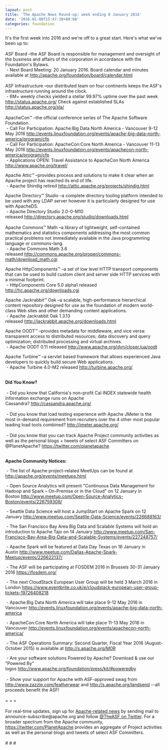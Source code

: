 ```yaml
---
layout: post
title: 'The Apache News Round-up: week ending 8 January 2016'
date: '2016-01-08T15:47:30+00:00'
categories: foundation
---
```

<div>It's the first week into 2016 and we're off to a great start. Here's what we've been up to:</div> 
  <div><br /></div> 
  <div>ASF Board –the ASF Board is responsible for management and oversight of the business and affairs of the corporation in accordance with the Foundation's Bylaws.</div> 
  <div>&nbsp;- Next Board Meeting: 20 January 2016. Board calendar and minutes available at <a href="http://apache.org/foundation/board/calendar.html">http://apache.org/foundation/board/calendar.html</a></div> 
  <div><br /></div> 
  <div>ASF Infrastructure –our distributed team on four continents keeps the ASF's infrastructure running around the clock.</div> 
  <div>&nbsp;- 6M+ weekly checks yielded a stellar 99.97% uptime over the past week <a href="http://status.apache.org/">http://status.apache.org/</a> Check against established SLAs <a href="http://status.apache.org/sla/">http://status.apache.org/sla/</a></div> 
  <div><br /></div> 
  <div>ApacheCon™ –the official conference series of The Apache Software Foundation.</div> 
  <div>&nbsp;- Call For Participation: Apache:Big Data North America - Vancouver 9-12 May 2016 <a href="http://events.linuxfoundation.org/events/apache-big-data-north-america/program/cfp">http://events.linuxfoundation.org/events/apache-big-data-north-america/program/cfp</a></div> 
  <div>&nbsp;- Call For Participation: ApacheCon:Core North America - Vancouver 11-13 May 2016 <a href="http://events.linuxfoundation.org/events/apache-big-data-north-america/program/cfp">http://events.linuxfoundation.org/events/apachecon-north-america/program/cfp</a></div> 
  <div>&nbsp;- Applications OPEN: Travel Assistance to ApacheCon North America <a href="http://www.apache.org/travel/">http://www.apache.org/travel/</a></div> 
  <p>Apache Attic™ –provides process and solutions to make it clear when an Apache project has reached its end of life.<br />&nbsp;-&nbsp;Apache Shindig retired&nbsp;<a href="http://attic.apache.org/projects/shindig.html">http://attic.apache.org/projects/shindig.html</a></p> 
  <div>Apache Directory™ Studio –a complete directory tooling platform intended to be used with any LDAP server however it is particularly designed for use with ApacheDS.</div> 
  <div>&nbsp;- Apache Directory Studio 2.0-0-M10 released&nbsp;<a href="http://directory.apache.org/studio/downloads.html">http://directory.apache.org/studio/downloads.html</a></div> 
  <div><br /></div> 
  <div>Apache Commons™ Math –a library of lightweight, self-contained mathematics and statistics components addressing the most common practical problems not immediately available in the Java programming language or commons-lang.</div> 
  <div>&nbsp;- Apache Commons Math 3.6 released&nbsp;<a href="http://commons.apache.org/proper/commons-math/download_math.cgi">http://commons.apache.org/proper/commons-math/download_math.cgi</a></div> 
  <p> </p> 
  <p>Apache HttpComponents™ –a set of low level HTTP transport components that can be used to build custom client and server side HTTP services with a minimal footprint.<br />&nbsp;- HttpComponents Core 5.0 alpha1 released <a href="http://hc.apache.org/downloads.cgi">http://hc.apache.org/downloads.cgi</a></p> 
  <p>Apache Jackrabbit™ Oak&nbsp;–a scalable, high-performance hierarchical content repository designed for use as the foundation of modern world-class Web sites and other demanding content applications.<br />&nbsp;- Apache Jackrabbit Oak 1.3.13 released&nbsp;<a href="http://jackrabbit.apache.org/downloads.html">http://jackrabbit.apache.org/downloads.html</a></p> 
  <p>Apache OODT™ –provides metadata for middleware, and vice versa: transparent access to distributed resources; data discovery and query optimization; distributed processing and virtual archives.<br />&nbsp;- Apache OODT 0.11 released&nbsp;<a href="http://www.apache.org/dyn/closer.lua/oodt">http://www.apache.org/dyn/closer.lua/oodt</a></p> 
  <p>Apache Turbine™ –a servlet based framework that allows experienced Java developers to quickly build secure Web applications.<br />&nbsp;- Apache Turbine 4.0-M2 released&nbsp;<a href="http://turbine.apache.org/">http://turbine.apache.org/</a></p> 
  <div><br /></div> 
  <div><b>Did You Know?</b></div> 
  <div><br /></div> 
  <div>&nbsp;- Did you know that California's non-profit Cal INDEX statewide health information exchange runs on Apache Cassandra?&nbsp;<a href="http://cassandra.apache.org/">http://cassandra.apache.org/</a></div> 
  <div><br /></div> 
  <div>&nbsp;- Did you know that load testing experience with Apache JMeter is the most in-demand requirement from recruiters over the 4&nbsp;other most popular leading load tools combined?&nbsp;<a href="http://jmeter.apache.org/">http://jmeter.apache.org/</a></div> 
  <div><br /></div> 
  <div>&nbsp;- Did you know that you can track Apache Project community activities as well as the personal blogs + tweets of select ASF Committers on @PlanetApache?&nbsp;<a href="https://twitter.com/planetapache">https://twitter.com/planetapache</a></div> 
  <p> </p> 
  <div> 
    <p> </p> 
    <div> 
      <p><strong><br />Apache Community Notices:</strong></p> 
      <p><strong></strong>&nbsp;- The list of Apache project-related MeetUps can be found at <a href="http://apache.org/events/meetups.html">http://apache.org/events/meetups.html</a></p> 
      <p>&nbsp;- Open Source Analytics will present &quot;Continuous Data Management for Hadoop and Spark – On-Premise or in the Cloud&quot; on 12 January in Boston&nbsp;<a href="http://www.meetup.com/Open-Source-Analytics-Boston/events/226759308/">http://www.meetup.com/Open-Source-Analytics-Boston/events/226759308/</a></p> 
      <p>&nbsp;- Seattle Data Science will host a JumpStart on Apache Spark on 12 January <a href="http://www.meetup.com/Seattle-Data-Science/events/226688163/">http://www.meetup.com/Seattle-Data-Science/events/226688163/</a></p> 
      <p>&nbsp;- The San Francisco Bay Area Big Data and Scalable Systems will hold an introduction to Apache Tajo on 14 January <a href="http://www.meetup.com/San-Francisco-Bay-Area-Big-Data-and-Scalable-Systems/events/227248757/">http://www.meetup.com/San-Francisco-Bay-Area-Big-Data-and-Scalable-Systems/events/227248757/</a></p> 
      <p>&nbsp;- Apache Spark will be featured at Data Day Texas on 16 January in Austin&nbsp;<a href="http://www.meetup.com/Dallas-Apache-Spark-Meetup/events/226622137/">http://www.meetup.com/Dallas-Apache-Spark-Meetup/events/226622137/</a></p> 
      <p>&nbsp;- The ASF will be participating at FOSDEM 2016 in Brussels 30-31 January 2016 <a href="https://fosdem.org/">https://fosdem.org/</a></p> 
    </div> 
    <p>&nbsp;- The next CloudStack European User Group will be held 3 March 2016 in London&nbsp;<a href="https://www.eventbrite.co.uk/e/cloudstack-european-user-group-tickets-19726408218">https://www.eventbrite.co.uk/e/cloudstack-european-user-group-tickets-19726408218</a></p> 
    <p>&nbsp;- Apache:Big Data North America will take place 9-12 May 2016 in Vancouver&nbsp;<a href="http://events.linuxfoundation.org/events/apache-big-data-north-america">http://events.linuxfoundation.org/events/apache-big-data-north-america</a></p> 
    <p>&nbsp;- ApacheCon:Core North America will take place 11-13 May 2016 in Vancouver&nbsp;<a href="http://events.linuxfoundation.org/events/apachecon-north-america/">http://events.linuxfoundation.org/events/apachecon-north-america/</a></p> 
    <div> 
      <p>&nbsp;- The ASF Operations Summary: Second Quarter, Fiscal Year 2016 (August-October 2015) is available at <a href="http://s.apache.org/M0R">http://s.apache.org/M0R</a></p> 
    </div> 
    <div>&nbsp;- Are your software solutions Powered by Apache? Download &amp; use our &quot;Powered By&quot; logos&nbsp;<a href="http://www.apache.org/foundation/press/kit/#poweredby">http://www.apache.org/foundation/press/kit/#poweredby</a></div> 
    <div><br /></div> 
    <div>&nbsp;- Show your support for Apache with ASF-approved swag from <a href="http://www.zazzle.com/featherwear">http://www.zazzle.com/featherwear</a> and&nbsp;<a href="http://s.apache.org/landsend">http://s.apache.org/landsend</a> --all proceeds benefit the ASF!&nbsp;</div> 
    <div><br /></div> 
    <div>= = =</div> 
    <div><br /></div> 
    <div>For real-time updates, sign up for <a href="http://apache.org/foundation/mailinglists.html#foundation-announce">Apache-related news</a> by sending mail to announce-subscribe@apache.org and follow <a href="https://twitter.com/TheASF">@TheASF on Twitter</a>. For a broader spectrum from the Apache community, <a href="http://s.apache.org/landsend">https://twitter.com/PlanetApache</a> provides an aggregate of Project activities as well as the personal blogs and tweets of select ASF Committers.</div> 
    <div><br /></div> 
    <div># # #</div> 
  </div>
